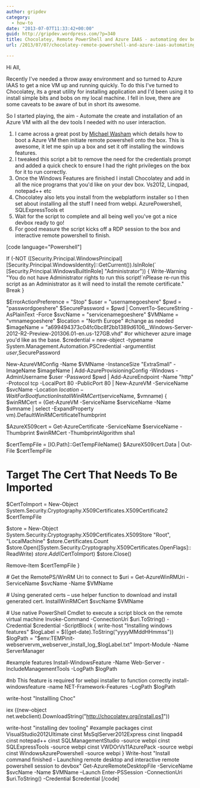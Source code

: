```yaml
---
author: gripdev
category:
  - how-to
date: "2013-07-07T11:33:42+00:00"
guid: http://gripdev.wordpress.com/?p=340
title: Chocolatey, Remote PowerShell and Azure IAAS - automating dev box creation
url: /2013/07/07/chocolatey-remote-powershell-and-azure-iaas-automating-dev-box-creation/

---
```

Hi All,

Recently I've needed a throw away environment and so turned to Azure IAAS to get a nice VM up and running quickly. To do this I've turned to Chocolatey, its a great utility for installing application and I'd been using it to install simple bits and bobs on my local machine. I fell in love, there are some caveats to be aware of but in short its awesome.

So I started playing, the aim - Automate the create and installation of an Azure VM with all the dev tools I needed with no user interaction.

1. I came across a great post by [Michael Washam](http://michaelwasham.com/windows-azure-powershell-reference-guide/introduction-remote-powershell-with-windows-azure/ "Michael Washam") which details how to boot a Azure VM then initiate remote powershell onto the box. This is awesome, it let me spin up a box and set it off installing the windows features.
1. I tweaked this script a bit to remove the need for the credentials prompt and added a quick check to ensure I had the right privileges on the box for it to run correctly.
1. Once the Windows Features are finished I install Chocolatey and add in all the nice programs that you'd like on your dev box. Vs2012, Linqpad, notepad++ etc
1. Chocolatey also lets you install from the webplatform installer so I then set about installing all the stuff I need from webpi. AzurePowershell, SQLExpressTools et
1. Wait for the script to complete and all being well you've got a nice devbox ready to go!
1. For good measure the script kicks off a RDP session to the box and interactive remote powershell to finish.

\[code language="Powershell"\]

If (-NOT (\[Security.Principal.WindowsPrincipal\] \[Security.Principal.WindowsIdentity\]::GetCurrent()).IsInRole(\`
 \[Security.Principal.WindowsBuiltInRole\] "Administrator"))
{
 Write-Warning "You do not have Administrator rights to run this script!\`nPlease re-run this script as an Administrator as it will need to install the remote certificate."
 Break
}

$ErrorActionPreference = "Stop"
$user = "usernamegoeshere"
$pwd = "passwordgoeshere"
$SecurePassword = $pwd \| ConvertTo-SecureString -AsPlainText -Force
$svcName = "servicenamegoeshere"
$VMName = "vmnamegoeshere"
$location = "North Europe" #change as needed
$imageName = "a699494373c04fc0bc8f2bb1389d6106\_\_Windows-Server-2012-R2-Preview-201306.01-en.us-127GB.vhd" #or whichever azure image you'd like as the base.
$credential = new-object -typename System.Management.Automation.PSCredential -argumentlist $user,$SecurePassword

New-AzureVMConfig -Name $VMName -InstanceSize "ExtraSmall" -ImageName $imageName \|
 Add-AzureProvisioningConfig -Windows -AdminUsername $user -Password $pwd \|
 Add-AzureEndpoint -Name "http" -Protocol tcp -LocalPort 80 -PublicPort 80 \|
 New-AzureVM -ServiceName $svcName -Location $location -WaitForBoot
function InstallWinRMCert($serviceName, $vmname)
{
 $winRMCert = (Get-AzureVM -ServiceName $serviceName -Name $vmname \| select -ExpandProperty vm).DefaultWinRMCertificateThumbprint

 $AzureX509cert = Get-AzureCertificate -ServiceName $serviceName -Thumbprint $winRMCert -ThumbprintAlgorithm sha1

 $certTempFile = \[IO.Path\]::GetTempFileName()
 $AzureX509cert.Data \| Out-File $certTempFile

 # Target The Cert That Needs To Be Imported
 $CertToImport = New-Object System.Security.Cryptography.X509Certificates.X509Certificate2 $certTempFile

 $store = New-Object System.Security.Cryptography.X509Certificates.X509Store "Root", "LocalMachine"
 $store.Certificates.Count
 $store.Open(\[System.Security.Cryptography.X509Certificates.OpenFlags\]::ReadWrite)
 $store.Add($CertToImport)
 $store.Close()

 Remove-Item $certTempFile
}

\# Get the RemotePS/WinRM Uri to connect to
$uri = Get-AzureWinRMUri -ServiceName $svcName -Name $VMName

\# Using generated certs – use helper function to download and install generated cert.
InstallWinRMCert $svcName $VMName

\# Use native PowerShell Cmdlet to execute a script block on the remote virtual machine
Invoke-Command -ConnectionUri $uri.ToString() -Credential $credential -ScriptBlock {
 write-host "Installing windows features"
 $logLabel = $((get-date).ToString("yyyyMMddHHmmss"))
 $logPath = "$env:TEMPinit-webservervm\_webserver\_install\_log\_$logLabel.txt"
 Import-Module -Name ServerManager

 #example features
 Install-WindowsFeature -Name Web-Server -IncludeManagementTools -LogPath $logPath

 #nb This feature is required for webpi installer to function correctly
 install-windowsfeature -name NET-Framework-Features -LogPath $logPath

write-host "Installling Choc"

iex ((new-object net.webclient).DownloadString("http://chocolatey.org/install.ps1"))

write-host "installing dev tooling"
 #example packages
 cinst VisualStudio2012Ultimate
 cinst MsSqlServer2012Express
 cinst linqpad4
 cinst notepad++
 cinst SQLManagementStudio -source webpi
 cinst SQLExpressTools -source webpi
 cinst VWDOrVs11AzurePack -source webpi
 cinst WindowsAzurePowershell -source webpi
}
Write-host "Install command finished - Launching remote desktop and interactive remote powershell session to devbox"
Get-AzureRemoteDesktopFile -ServiceName $svcName -Name $VMName –Launch
Enter-PSSession -ConnectionUri $uri.ToString() -Credential $credential
\[/code\]
